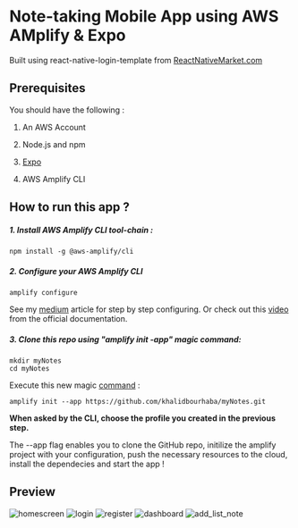 # Note-taking Mobile App using AWS AMplify & Expo

Built using react-native-login-template from [ReactNativeMarket.com](http://reactnativemarket.com/)

## Prerequisites

You should have the following :

1. An AWS Account

2. Node.js and npm

3. [Expo](https://docs.expo.io/versions/latest/get-started/installation/)

4. AWS Amplify CLI

## How to run this app ?

##### 1. Install AWS Amplify CLI tool-chain :

```
npm install -g @aws-amplify/cli
```

##### 2. Configure your AWS Amplify CLI

```
amplify configure 
```

See my [medium]() article for step by step configuring. Or check out this [video](https://www.youtube.com/watch?v=fWbM5DLh25U&feature=emb_title) from the official documentation.

##### 3. Clone this repo using "amplify init -app" magic command:

```
mkdir myNotes
cd myNotes
```

Execute this new magic [command](https://aws.amazon.com/fr/blogs/mobile/amplify-cli-adds-scaffolding-support-for-amplify-apps-and-authoring-plugins/) :

```
amplify init --app https://github.com/khalidbourhaba/myNotes.git
```

**When asked by the CLI, choose the profile you created in the previous step.**

The --app flag enables you to clone the GitHub repo, initilize the amplify project with your configuration, push the necessary resources to the cloud, install the dependecies and start the app !


## Preview

![homescreen](https://github.com/khalidbourhaba/myNotes/blob/master/assets/preview/homescreen.png)
![login](https://github.com/khalidbourhaba/myNotes/blob/master/assets/preview/login.png)
![register](https://github.com/khalidbourhaba/myNotes/blob/master/assets/preview/register.png)
![dashboard](https://github.com/khalidbourhaba/myNotes/blob/master/assets/preview/dashboard.png)
![add_list_note](https://github.com/khalidbourhaba/myNotes/blob/master/assets/preview/add_list_note.png)